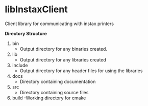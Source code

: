 # libInstaxClient
Client library for communicating with instax printers

**Directory Structure**
1. bin
   - Output directory for any binaries created.
2. lib
   - Output directory for any libraries created
3. include
   - Output directory for any header files for using the libraries
4. docs
   - Directory containing documentation
5. src
   - Directory containing source files
6. build
   -Working directory for cmake
